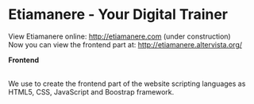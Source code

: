 # Etiamanere - Your Digital Trainer
View Etiamanere online: http://etiamanere.com (under construction)<br>
Now you can view the frontend part at: http://etiamanere.altervista.org/

<strong>Frontend</strong><br><br>

We use to create the frontend part of the website scripting languages as HTML5, CSS, JavaScript and Boostrap framework. 
